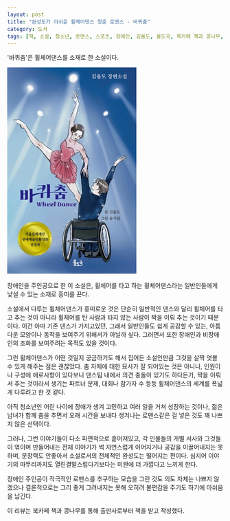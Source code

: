 ```yaml
---
layout: post
title: "완성도가 아쉬운 휠체어댄스 청춘 로맨스 - 바퀴춤"
category: 도서
tags: [책, 소설, 청소년, 로맨스, 스포츠, 장애인, 김율도, 율도국, 북카페 책과 콩나무, 서평]
---
```


'바퀴춤'은
휠체어댄스를 소재로 한 소설이다.

![표지](/images/book/wheel-dance-book-h480.jpg)

장애인을 주인공으로 한 이 소설은,
휠체어를 타고 하는 휠체어댄스라는 일반인들에게 낯설 수 있는 소재로 흥미를 끈다.

소설에서 다루는 휠체어댄스가 흥미로운 것은
단순히 일반적인 댄스와 달리 휠체어를 타고 추는 것이 아니라
휠체어를 탄 사람과 타지 않는 사람이 짝을 이뤄 추는 것이기 때문이다.
이건 아마 기존 댄스가 가지고있던, 그래서 일반인들도 쉽게 공감할 수 있는, 아름다운 모양이나 동작을 보여주기 위해서가 아닐까 싶다.
그러면서 또한 장애인과 비장애인의 조화를 보여주려는 목적도 있을 것이다.

그런 휠체어댄스가 어떤 것일지 궁금하기도 해서 집어든 소설인만큼
그것을 살짝 엿볼 수 있게 해주는 점은 괜찮았다.
춤 자체에 대한 묘사가 잘 되어있는 것은 아니나,
인원이나 구성에 애로사항이 있다보니 댄스팀 내에서 의견 충돌이 있기도 하다든가,
짝을 이뤄서 추는 것이라서 생기는 파트너 문제,
대회나 참가자 수 등등
휠체어댄스의 세계를 폭넓게 다루려고 한 것 같다.

아직 청소년인 어린 나이에 장애가 생겨 고민하고 여러 일을 거쳐 성장하는 것이나,
젊은 남녀가 함께 춤을 추면서 오래 시간을 보내다 생겨나는 로맨스같은 걸 넣은 것도 꽤 나쁘지 않은 선택이다.

그러나, 그런 이야기들이 다소 파편적으로 흩어져있고,
각 인물들의 개별 서사와 그것들이 엮이며 만들어내는 전체 이야기가
썩 자연스럽게 이어지거나 공감을 이끌어내지는 못하며,
문장력도 안좋아서
소설로서의 전체적인 완성도는 떨어지는 편이다.
심지어 이야기의 마무리까지도 열린결말스럽다기보다는 미완에 더 가깝다고 느끼게 한다.

장애인 주인공이 적극적인 로맨스를 추구하는 모습을 그린 것도 의도 자체는 나쁘지 않겠으나
결론적으로는 그리 좋게 그려내지는 못해 오히려 불편감을 주기도 하기에 아쉬움을 남긴다.



<div class="im im-info">
이 리뷰는 북카페 책과 콩나무를 통해 출판사로부터 책을 받고 작성했다.
</div>
